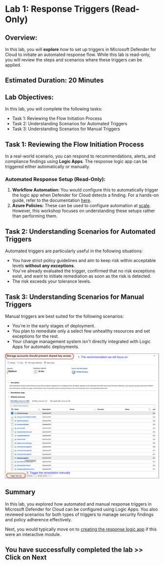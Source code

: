 # **Lab 1: Response Triggers (Read-Only)**

## Overview:
In this lab, you will **explore** how to set up triggers in Microsoft Defender for Cloud to initiate an automated response flow. While this lab is read-only, you will review the steps and scenarios where these triggers can be applied.

## Estimated Duration: 20 Minutes

## Lab Objectives:

In this lab, you will complete the following tasks:

- Task 1: Reviewing the Flow Initiation Process
- Task 2: Understanding Scenarios for Automated Triggers
- Task 3: Understanding Scenarios for Manual Triggers

## Task 1: Reviewing the Flow Initiation Process

In a real-world scenario, you can respond to recommendations, alerts, and compliance findings using **Logic Apps**. The response logic app can be triggered either automatically or manually.

### Automated Response Setup (Read-Only):

1. **Workflow Automation:** You would configure this to automatically trigger the logic app when Defender for Cloud detects a finding. For a hands-on guide, refer to the documentation [here](https://learn.microsoft.com/en-us/azure/defender-for-cloud/workflow-automation).
2. **Azure Policies:** These can be used to configure automation at [scale](https://learn.microsoft.com/en-us/azure/defender-for-cloud/workflow-automation#configure-workflow-automation-at-scale). However, this workshop focuses on understanding these setups rather than performing them.

## Task 2: Understanding Scenarios for Automated Triggers

Automated triggers are particularly useful in the following situations:

- You have strict policy guidelines and aim to keep risk within acceptable levels **without any exceptions**.
- You've already evaluated the trigger, confirmed that no risk exceptions exist, and want to initiate remediation as soon as the risk is detected.
- The risk exceeds your tolerance levels.

## Task 3: Understanding Scenarios for Manual Triggers

Manual triggers are best suited for the following scenarios:

- You're in the early stages of deployment.
- You plan to remediate only a select few unhealthy resources and set exceptions for the rest.
- Your change management system isn't directly integrated with Logic Apps for automatic deployments.

![Workshop Focus](./images/recommendation-manual-trigger.png "Focus areas for the workshop and manual trigger")

## **Summary**
In this lab, you explored how automated and manual response triggers in Microsoft Defender for Cloud can be configured using Logic Apps. You also reviewed scenarios for both types of triggers to manage security findings and policy adherence effectively.

Next, you would typically move on to [creating the response logic app](./Module%202%20-%20Writing%20Logic%20App.md) if this were an interactive module.

## You have successfully completed the lab >> Click on Next

